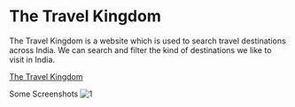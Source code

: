 # The Travel Kingdom
The Travel Kingdom is a website which is used to search travel destinations across India. We can search and filter the kind of destinations we like to visit in India.

[The Travel Kingdom](https://www.thetravelkingdom.com/)

Some Screenshots
![1](https://user-images.githubusercontent.com/60169667/121772039-9e824a00-cb90-11eb-9f1e-4ebdef86c44c.png)

